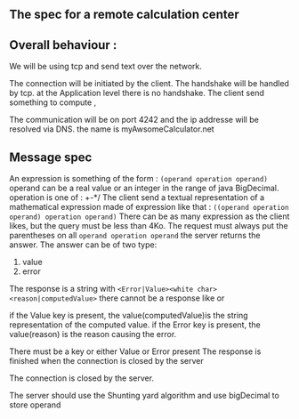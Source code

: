 ## The spec for a remote calculation center

## Overall behaviour :

We will be using tcp and send text over the network.

The connection will be initiated by the client.
The handshake will be handled by tcp. 
at the Application level there is no handshake.
The client send something to compute ,

The communication will be on port 4242 and the ip addresse will be resolved via DNS.
the name is myAwsomeCalculator.net
## Message spec
An expression is something of the form : `(operand operation operand)`
operand can be a real value or an integer in the range of java BigDecimal.
operation is one of : +-*/
The client send a textual representation of a mathematical expression made of expression like that :
`((operand operation operand) operation operand)`
There can be as many expression as the client likes, but the query must be less than 4Ko.
The request must always put the parentheses on all  `operand operation operand` 
the server returns the answer. 
The answer can be of two type:  

1. value 
2. error

The response is a string with `<Error|Value><white char><reason|computedValue>`
there cannot be a response like <Error><white char><computedValue> or <Value><white char><reason>

if the Value key is present, the value(computedValue)is the string representation of the computed value.
if the Error key is present, the value(reason) is the reason causing the error. 

There must be a key or either Value or Error present
The response is finished when the connection is closed by the server

The connection is closed by the server.

The server should use the Shunting yard algorithm and use bigDecimal to store operand



